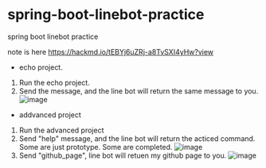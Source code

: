 # spring-boot-linebot-practice
spring boot linebot practice

note is here https://hackmd.io/tEBYj6uZRj-a8TvSXI4yHw?view

* echo project.
1. Run the echo project.
2. Send the message, and the line bot will return the same message to you.
![image](https://user-images.githubusercontent.com/68389273/205443234-7a9ebf73-04d4-4ce6-9243-28775a8abba1.png)

* addvanced project
1. Run the advanced project
2. Send "help" message, and the line bot will return the acticed command. Some are just prototype. Some are completed.
![image](https://user-images.githubusercontent.com/68389273/205443512-8d3625f0-d561-4f75-9f19-3177ec8c71f4.png)
3. Send "github_page", line bot will retuen my github page to you.
![image](https://user-images.githubusercontent.com/68389273/205443691-a0a41813-9cef-4458-a775-b7826eac0da6.png)
